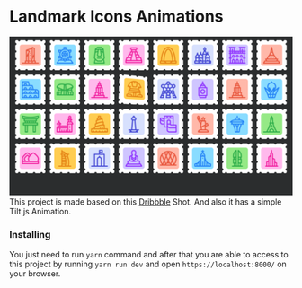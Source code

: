 # Landmark Icons Animations
![](https://raw.githubusercontent.com/amirzenoozi/landmarks-with-tilt-animation/main/public/screenshot.png)
This project is made based on this [Dribbble](https://dribbble.com/shots/19426413-Landmark-Famous-Locations-Icons) Shot. And also it has a simple Tilt.js Animation.


### Installing
You just need to run `yarn` command and after that you are able to access to this project by running `yarn run dev` and open `https://localhost:8000/` on your browser. 
